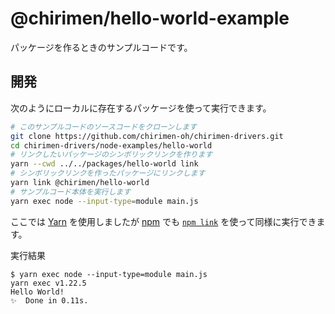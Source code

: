 # @chirimen/hello-world-example

パッケージを作るときのサンプルコードです。

## 開発

次のようにローカルに存在するパッケージを使って実行できます。

```sh
# このサンプルコードのソースコードをクローンします
git clone https://github.com/chirimen-oh/chirimen-drivers.git
cd chirimen-drivers/node-examples/hello-world
# リンクしたいパッケージのシンボリックリンクを作ります
yarn --cwd ../../packages/hello-world link
# シンボリックリンクを作ったパッケージにリンクします
yarn link @chirimen/hello-world
# サンプルコード本体を実行します
yarn exec node --input-type=module main.js
```

ここでは [Yarn](https://classic.yarnpkg.com/) を使用しましたが [npm](https://www.npmjs.com/) でも [`npm link`](https://docs.npmjs.com/cli/v6/commands/npm-link) を使って同様に実行できます。

実行結果

```log
$ yarn exec node --input-type=module main.js
yarn exec v1.22.5
Hello World!
✨  Done in 0.11s.
```
